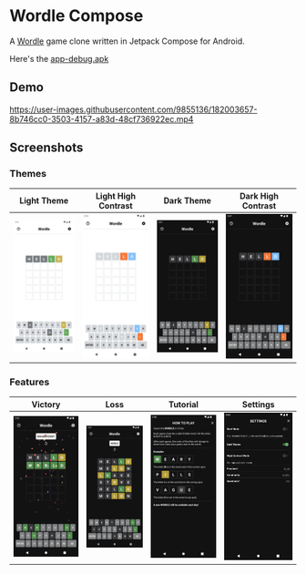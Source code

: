 # Wordle Compose

A [Wordle](https://www.nytimes.com/games/wordle/index.html) game clone written in Jetpack Compose for Android.

Here's the [app-debug.apk](app-debug.apk)

## Demo

https://user-images.githubusercontent.com/9855136/182003657-8b746cc0-3503-4157-a83d-48cf736922ec.mp4

## Screenshots

### Themes

| Light Theme                               | Light High Contrast                               | Dark Theme                               | Dark High Contrast                               |
| ----------------------------------------- | ------------------------------------------------- | ---------------------------------------- | ------------------------------------------------ |
| <img src="screenshots/light_theme.png" /> | <img src="screenshots/light_high_contrast.png" /> | <img src="screenshots/dark_theme.png" /> | <img src="screenshots/dark_high_contrast.png" /> |

### Features

| Victory                           | Loss                               | Tutorial                               | Settings                               |
| --------------------------------- | ---------------------------------- | -------------------------------------- | -------------------------------------- |
| <img src="screenshots/win.png" /> | <img src="screenshots/loss.png" /> | <img src="screenshots/tutorial.png" /> | <img src="screenshots/settings.png" /> |
